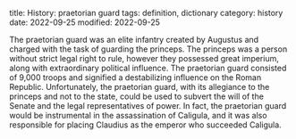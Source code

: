 title: History: praetorian guard
tags: definition, dictionary
category: history
date: 2022-09-25
modified: 2022-09-25


The praetorian guard was an elite infantry
created by Augustus and charged with the task of guarding the
princeps. The princeps was a person without strict legal
right to rule, however they possessed great imperium, along with
extraordinary political influence. The praetorian guard consisted of 9,000
troops and signified a destabilizing influence on the Roman Republic.
Unfortunately, the praetorian guard, with its allegiance to the
princeps and not to the state, could be used to subvert the will
of the Senate and the legal representatives of power. In fact, the
praetorian guard would be instrumental in the assassination of
Caligula, and it was also responsible for placing Claudius as
the emperor who succeeded Caligula.




